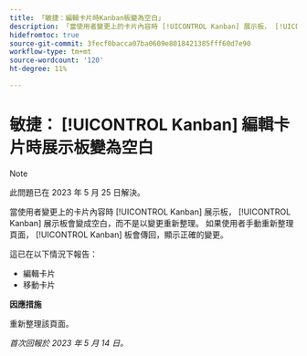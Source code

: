 ```yaml
---
title: 「敏捷：編輯卡片時Kanban板變為空白」
description: 「當使用者變更上的卡片內容時 [!UICONTROL Kanban] 展示板， [!UICONTROL Kanban] 展示板會變成空白，而不是以變更重新整理。 如果使用者手動重新整理頁面， [!UICONTROL Kanban] 板會傳回，顯示正確的變更。」
hidefromtoc: true
source-git-commit: 3fecf0bacca07ba0609e8018421385fff60d7e90
workflow-type: tm+mt
source-wordcount: '120'
ht-degree: 11%

---
```



# 敏捷： [!UICONTROL Kanban] 編輯卡片時展示板變為空白

>[!NOTE]
>
>此問題已在 2023 年 5 月 25 日解決。

當使用者變更上的卡片內容時 [!UICONTROL Kanban] 展示板， [!UICONTROL Kanban] 展示板會變成空白，而不是以變更重新整理。 如果使用者手動重新整理頁面， [!UICONTROL Kanban] 板會傳回，顯示正確的變更。

這已在以下情況下報告：

* 編輯卡片
* 移動卡片

**因應措施**

重新整理該頁面。

_首次回報於 2023 年 5 月 14 日。_

